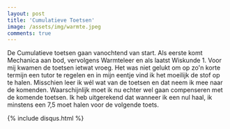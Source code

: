 ```yaml
---
layout: post
title: 'Cumulatieve Toetsen'
image: /assets/img/warmte.jpeg
comments: true
---
```


De Cumulatieve toetsen gaan vanochtend van start. Als eerste komt Mechanica aan bod, vervolgens Warmteleer en als laatst Wiskunde 1.
Voor mij kwamen de toetsen ietwat vroeg. Het was niet gelukt om op zo'n korte termijn een tutor te regelen en in mijn eentje vind ik het moeilijk de stof op te halen.
Misschien leer ik wél wat van de toetsen en dat neem ik mee naar de komenden.
Waarschijnlijk moet ik nu echter wel gaan compenseren met de komende toetsen. Ik heb uitgerekend dat wanneer ik een nul haal, ik minstens een 7,5 moet halen voor de volgende toets.

  {% include disqus.html %}

